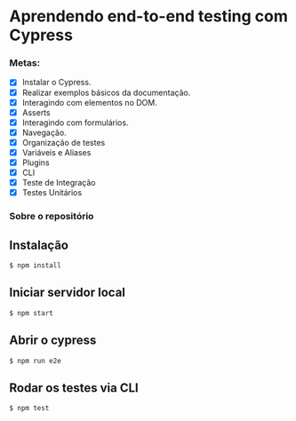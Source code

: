 # Aprendendo end-to-end testing com Cypress

### Metas:

- [x] Instalar o Cypress.
- [x] Realizar exemplos básicos da documentação.
- [x] Interagindo com elementos no DOM.
- [x] Asserts
- [x] Interagindo com formulários.
- [x] Navegação.
- [x] Organização de testes
- [x] Variáveis e Aliases
- [x] Plugins
- [x] CLI
- [x] Teste de Integração
- [x] Testes Unitários

### Sobre o repositório

## Instalação

`$ npm install`

## Iniciar servidor local

`$ npm start`

## Abrir o cypress

`$ npm run e2e`

## Rodar os testes via CLI

`$ npm test`
